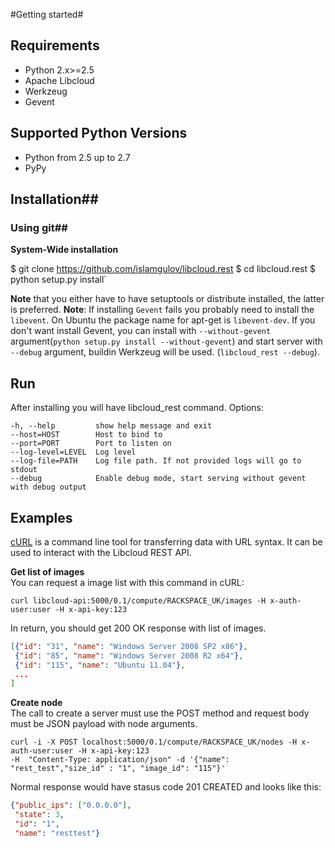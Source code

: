#Getting started#

## Requirements ##
* Python 2.x>=2.5
* Apache Libcloud
* Werkzeug
* Gevent

## Supported Python Versions ##
* Python from 2.5 up to 2.7
* PyPy

## Installation##

### Using git##
**System-Wide installation**

  $ git clone 	https://github.com/islamgulov/libcloud.rest
	$ cd libcloud.rest
	$ python setup.py install`


**Note** that you either have to have setuptools or distribute installed, the latter is preferred.
**Note**: If installing `Gevent` fails you probably need to install the `libevent`. On Ubuntu the package name for apt-get is `libevent-dev`.
If you don't want install Gevent, you can install with `--without-gevent` argument(`python setup.py install --without-gevent`)
 and start server with `--debug` argument, buildin Werkzeug will be used.
(`libcloud_rest --debug`).


## Run ##

After installing you will have libcloud_rest command.
Options:

    -h, --help         show help message and exit
    --host=HOST        Host to bind to
    --port=PORT        Port to listen on
    --log-level=LEVEL  Log level
    --log-file=PATH    Log file path. If not provided logs will go to stdout
    --debug            Enable debug mode, start serving without gevent with debug output

## Examples ##
[cURL](http://curl.haxx.se/) is a command line tool for transferring data with URL syntax.
It can be used to interact with the Libcloud REST API.


**Get list of images**  
You can request a image list  with this command in cURL:
```shell
curl libcloud-api:5000/0.1/compute/RACKSPACE_UK/images -H x-auth-user:user -H x-api-key:123
```
In return, you should get 200 OK response with list of images.
```json
[{"id": "31", "name": "Windows Server 2008 SP2 x86"},
 {"id": "85", "name": "Windows Server 2008 R2 x64"},
 {"id": "115", "name": "Ubuntu 11.04"},
 ...
]
```
**Create node**  
The call to create a server must use the POST method and request body must be JSON payload with node arguments.
```shell
curl -i -X POST localhost:5000/0.1/compute/RACKSPACE_UK/nodes -H x-auth-user:user -H x-api-key:123
-H  "Content-Type: application/json" -d '{"name": "rest_test","size_id" : "1", "image_id": "115"}'
```
Normal response would have stasus code 201 CREATED and looks like this:
```json
{"public_ips": ["0.0.0.0"],
 "state": 3,
 "id": "1",
 "name": "resttest"}
```
